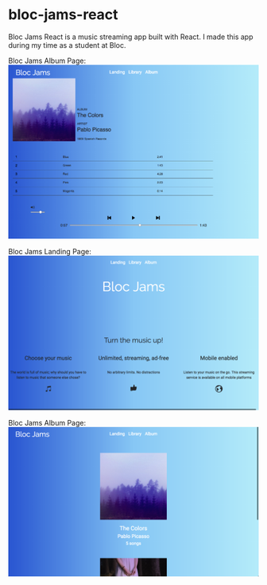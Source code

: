 # bloc-jams-react

Bloc Jams React is a music streaming app built with React. I made this app during my time as a student at Bloc.

Bloc Jams Album Page:
![The Bloc Jams React UI](bloc-jams-react/screenshots/bloc-jams-react.png "The Bloc Jams React UI")

Bloc Jams Landing Page:
![The Bloc Jams React Landing UI](bloc-jams-react/screenshots/bloc-jams-react-landing.png "The Bloc Jams React Landing UI")

Bloc Jams Album Page:
![The Bloc Jams React Library UI](bloc-jams-react/screenshots/bloc-jams-react-library.png "The Bloc Jams React Library UI")

